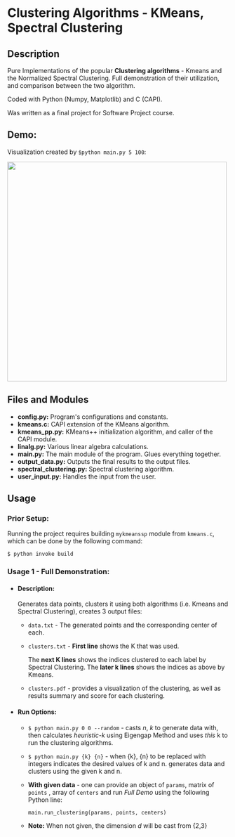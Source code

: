 # Clustering Algorithms - KMeans, Spectral Clustering

## Description
Pure Implementations of the popular **Clustering algorithms** - Kmeans and the 
Normalized Spectral Clustering. 
Full demonstration of their utilization, 
and comparison between the two algorithm.

Coded with Python (Numpy, Matplotlib) and C (CAPI).

Was written as a final project for Software Project course.


  
## Demo:
Visualization created by `$python main.py 5 100`:
  
  <img src="https://github.com/matanbt/final-project/blob/master/Docs/demo.png" width='500px'>


## Files and Modules
* **config.py:** Program's configurations and constants.
* **kmeans.c:** CAPI extension of the KMeans algorithm.
* **kmeans_pp.py:** KMeans++ initialization algorithm, and caller of the CAPI module.
* **linalg.py:** Various linear algebra calculations.
* **main.py:** The main module of the program. Glues everything together.
* **output_data.py:** Outputs the final results to the output files.
* **spectral_clustering.py:** Spectral clustering algorithm.
* **user_input.py:** Handles the input from the user.


## Usage
### Prior Setup:
   Running the project requires building `mykmeanssp` module from `kmeans.c`, 
   which can be done by the following command:
   
`$ python invoke build`


### Usage 1 - Full Demonstration:
 - #### Description:
   Generates data points, clusters it using both algorithms (i.e. Kmeans and Spectral Clustering), 
   creates 3 output files:
   - `data.txt` - The generated points and the corresponding center of each. 
   - `clusters.txt` - **First line** shows the K that was used. 
     
     The **next K lines** shows the indices clustered to each label by Spectral Clustering. 
     The **later k lines** shows the indices as above by Kmeans.
   - `clusters.pdf` - provides a visualization of the clustering, as well as results summary and score for each clustering.
 - #### Run Options:
    - `$ python main.py 0 0 --random` - casts *n*, *k* to generate data with, 
      then calculates *heuristic-k* using Eigengap Method and uses *this* k to run the clustering algorithms.
    - `$ python main.py {k} {n}` - when {k}, {n} to be replaced with integers indicates the desired values of k and n.
    generates data and clusters using the given k and n.
    - **With given data** - one can provide an object of `params`, 
      matrix of `points` , array of `centers` and run *Full Demo* using the following Python line: 
      
        `main.run_clustering(params, points, centers)`
      
    - **Note:** When not given, the dimension *d* will be cast from {2,3}